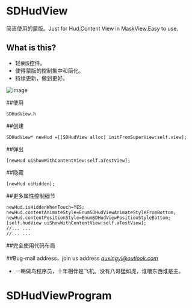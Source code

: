 # SDHudView
简洁使用的蒙版。Just for Hud.Content View in MaskView.Easy to use.
## What is this?
* 轻`蒙版`控件。
* 使得蒙版的控制集中和简化。
* 持续更新，做到更好。

![image](https://github.com/qddnovo/SDHudView/blob/master/SDHudViewProgram/Show.gif)

##使用
```objc
SDHudView.h
```
##创建
```objc
SDHudView* newHud =[[SDHudView alloc] initFromSuperView:self.view];
```
##弹出
```objc
[newHud uiShowWithContentView:self.aTestView];
```
##隐藏
```objc
[newHud uiHidden];
```

##更多属性控制细节
```objc
newHud.isHiddenWhenTouch=YES;
newHud.contentAnimateStyle=EnumSDHudViewAnimateStyleFromBottom;
newHud.contentPositionStyle=EnumSDHudViewPositionStyleBottom;
[self.hudView uiShowWithContentView:self.aTestView];
//... ...
//... ...
```
##完全使用代码布局

##Bug-mail address，join us address  *[quxingyi@outlook.com](quxingyi@outlook.com)*
* 一朝做鸟程序员，十年相伴是飞机。没有八哥猛如虎，谁喂东西谁是主。
# SDHudViewProgram
